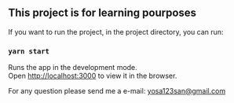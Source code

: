 ## This project is for learning pourposes

If you want to run the project, in the project directory, you can run:

### `yarn start`

Runs the app in the development mode.<br />
Open [http://localhost:3000](http://localhost:3000) to view it in the browser.

For any question please send me a e-mail:  yosa123san@gmail.com

